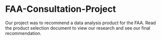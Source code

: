 # FAA-Consultation-Project

Our project was to recommend a data analysis product for the FAA. Read the product selection document to view our research and see our final recommendation.
